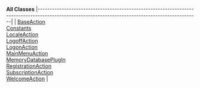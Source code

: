**All Classes**
|-------------------------------------------------------------------------------------------------------------------------------------------------|
| [BaseAction](org/apache/struts/apps/mailreader/actions/BaseAction.html.md "class in org.apache.struts.apps.mailreader.actions")                    
  [Constants](org/apache/struts/apps/mailreader/Constants.html.md "class in org.apache.struts.apps.mailreader")                                      
  [LocaleAction](org/apache/struts/apps/mailreader/actions/LocaleAction.html.md "class in org.apache.struts.apps.mailreader.actions")                
  [LogoffAction](org/apache/struts/apps/mailreader/actions/LogoffAction.html.md "class in org.apache.struts.apps.mailreader.actions")                
  [LogonAction](org/apache/struts/apps/mailreader/actions/LogonAction.html.md "class in org.apache.struts.apps.mailreader.actions")                  
  [MainMenuAction](org/apache/struts/apps/mailreader/actions/MainMenuAction.html.md "class in org.apache.struts.apps.mailreader.actions")            
  [MemoryDatabasePlugIn](org/apache/struts/apps/mailreader/plugin/MemoryDatabasePlugIn.html.md "class in org.apache.struts.apps.mailreader.plugin")  
  [RegistrationAction](org/apache/struts/apps/mailreader/actions/RegistrationAction.html.md "class in org.apache.struts.apps.mailreader.actions")    
  [SubscriptionAction](org/apache/struts/apps/mailreader/actions/SubscriptionAction.html.md "class in org.apache.struts.apps.mailreader.actions")    
  [WelcomeAction](org/apache/struts/apps/mailreader/actions/WelcomeAction.html.md "class in org.apache.struts.apps.mailreader.actions")              |



